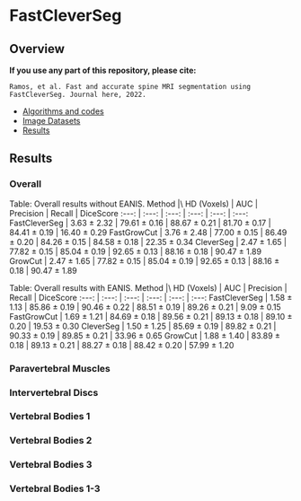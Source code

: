 # FastCleverSeg
## Overview
**If you use any part of this repository, please cite:**

```
Ramos, et al. Fast and accurate spine MRI segmentation using FastCleverSeg. Journal here, 2022.
```


- [Algorithms and codes](Codes/OldMatlab)
- [Image Datasets](ImageDatasets)
- [Results](Results)


## Results


### Overall

 Table: Overall results without EANIS.
 Method          |\ HD (Voxels) | AUC | Precision | Recall | DiceScore 
   :---:         | :---: | :---: | :---: | :---: | :---: 
FastCleverSeg     | 3.63  $\pm$  2.32  | 79.61  $\pm$  0.16  | 88.67  $\pm$  0.21  | 81.70 $\pm$   0.17  | 84.41  $\pm$  0.19  | 16.40  $\pm$  0.29
FastGrowCut       | 3.76  $\pm$  2.48  | 77.00 $\pm$   0.15  | 86.49  $\pm$  0.20  | 84.26  $\pm$  0.15  | 84.58  $\pm$  0.18  | 22.35  $\pm$  0.34
CleverSeg         | 2.47  $\pm$  1.65  | 77.82  $\pm$  0.15  | 85.04  $\pm$  0.19  | 92.65  $\pm$  0.13  | 88.16  $\pm$  0.18  | 90.47  $\pm$  1.89
GrowCut           | 2.47  $\pm$  1.65  | 77.82  $\pm$  0.15  | 85.04  $\pm$  0.19  | 92.65  $\pm$  0.13  | 88.16  $\pm$  0.18  | 90.47  $\pm$  1.89


  

  


 Table: Overall results with EANIS.
 Method          |\ HD (Voxels) | AUC | Precision | Recall | DiceScore 
   :---:         | :---: | :---: | :---: | :---: | :---: 
FastCleverSeg      |  1.58  $\pm$  1.13 |  85.86  $\pm$  0.19 |  90.46  $\pm$  0.22 |  88.51  $\pm$  0.19 |  89.26  $\pm$  0.21 |   9.09  $\pm$  0.15
FastGrowCut      |  1.69  $\pm$  1.21 |  84.69  $\pm$  0.18 |  89.56 $\pm$   0.21 |  89.13 $\pm$   0.18 |  89.10  $\pm$  0.20 |  19.53 $\pm$   0.30
CleverSeg        |  1.50  $\pm$  1.25 |  85.69  $\pm$  0.19 |  89.82  $\pm$  0.21 |  90.33  $\pm$  0.19 |  89.85  $\pm$  0.21 |  33.96  $\pm$  0.65
GrowCut          |  1.88  $\pm$  1.40 |  83.89  $\pm$  0.18 |  89.13  $\pm$  0.21 |  88.27 $\pm$   0.18 |  88.42 $\pm$   0.20 |  57.99 $\pm$   1.20





 
 
 


### Paravertebral Muscles

### Intervertebral Discs

### Vertebral Bodies 1

### Vertebral Bodies 2

### Vertebral Bodies 3

### Vertebral Bodies 1-3



